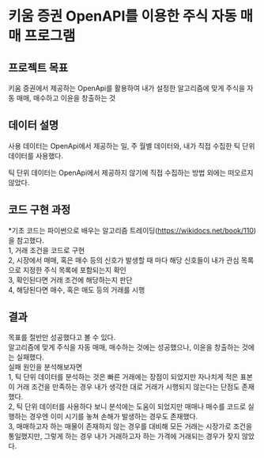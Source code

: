 # 키움 증권 OpenAPI를 이용한 주식 자동 매매 프로그램

## 프로젝트 목표
키움 증권에서 제공하는 OpenApi를 활용하여 내가 설정한 알고리즘에 맞게 주식을 자동 매매, 매수하고 이윤을 창출하는 것

## 데이터 설명
사용 데이터는 OpenApi에서 제공하는 일, 주 월별 데이터와, 내가 직접 수집한 틱 단위 데이터를 사용했다.

틱 단위 데이터는 OpenApi에서 제공하지 않기에 직접 수집하는 방법 외에는 떠오르지 않았다.

## 코드 구현 과정
*기초 코드는 파이썬으로 배우는 알고리즘 트레이딩(https://wikidocs.net/book/110)을 참고했다.  
1, 거래 조건을 코드로 구현  
2, 시장에서 매매, 혹은 매수 등의 신호가 발생할 때 마다 해당 신호들이 내가 관심 목록으로 지정한 주식 목록에 포함되는지 확인  
3, 확인된다면 거래 조건에 해당하는지 판단  
4, 해당된다면 매수, 혹은 매도 등의 거래를 시행

## 결과
목표를 절반만 성공했다고 볼 수 있다.  
알고리즘에 맞게 주식을 자동 매매, 매수하는 것에는 성공했으나, 이윤을 창출하는 것에는 실패했다.  
실패 원인을 분석해보자면  
1, 틱 단위 데이터를 분석하는 것은 빠른 거래에는 장점이 되었지만 자나치게 적은 표본이 거래 조건을 만족하는 경우 내가 생각한 대로 거래가 시행되지 않는다는 단점도 존재했다.  
2, 틱 단위 데이터를 사용하다 보니 분석에는 도움이 되었지만 매매나 매수를 코드로 실행하는 경우엔 이미 시기를 놓쳐 손해가 발생하는 경우도 존재했다.  
3, 매매하고자 하는 매물이 존재하지 않는 경우를 대비해 모든 거래는 시장가로 조건을 통일했지만, 그렇게 하는 경우 내가 거래하고자 하는 가격에 거래되는 경우가 잦지 않았다.  



